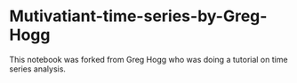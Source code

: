 # Mutivatiant-time-series-by-Greg-Hogg

This notebook was forked from Greg Hogg who was doing a tutorial on time series analysis.
